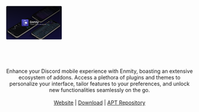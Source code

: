 <div align='center' style='width: 150px; height: 150px;'>
   <img src='https://github.com/enmity-mod/assets/blob/main/Enmity_Banner.png?raw=true' />
</div>

<br />

<div align='center'>
   Enhance your Discord mobile experience with Enmity, boasting an extensive ecosystem of addons. Access a plethora of plugins and themes to personalize your interface, tailor features to your preferences, and unlock new functionalities seamlessly on the go. <br><br>
   <a href='https://enmity.unbound.rip'>Website</a> | <a href='https://enmity.unbound.rip/download'>Download</a> | <a href='https://enmity-mod.github.io/repo'>APT Repository</a>
</div>
